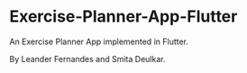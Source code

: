 # Exercise-Planner-App-Flutter

An Exercise Planner App implemented in Flutter.

By Leander Fernandes and Smita Deulkar.
